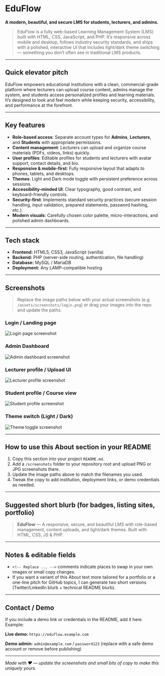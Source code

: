 # EduFlow

**A modern, beautiful, and secure LMS for students, lecturers, and admins.**

> EduFlow is a fully web-based Learning Management System (LMS) built with HTML, CSS, JavaScript, and PHP. It’s responsive across mobile and desktop, follows industry security standards, and ships with a polished, interactive UI that includes light/dark theme switching — something you don’t often see in traditional LMS products.

---

## Quick elevator pitch

EduFlow empowers educational institutions with a clean, commercial-grade platform where lecturers can upload course content, admins manage the system, and students access personalized profiles and learning materials. It’s designed to look and feel modern while keeping security, accessibility, and performance at the forefront.

---

## Key features

* **Role-based access**: Separate account types for **Admins**, **Lecturers**, and **Students** with appropriate permissions.
* **Content management**: Lecturers can upload and organize course materials (PDFs, videos, links) quickly.
* **User profiles**: Editable profiles for students and lecturers with avatar support, contact details, and bio.
* **Responsive & mobile-first**: Fully responsive layout that adapts to phones, tablets, and desktops.
* **Themes**: Light and Dark mode toggle with persistent preference across sessions.
* **Accessibility-minded UI**: Clear typography, good contrast, and keyboard-friendly controls.
* **Security-first**: Implements standard security practices (secure session handling, input validation, prepared statements, password hashing, etc.).
* **Modern visuals**: Carefully chosen color palette, micro-interactions, and polished admin dashboards.

---

## Tech stack

* **Frontend:** HTML5, CSS3, JavaScript (vanilla)
* **Backend:** PHP (server-side routing, authentication, file handling)
* **Database:** MySQL / MariaDB
* **Deployment:** Any LAMP-compatible hosting

---

## Screenshots

> Replace the image paths below with your actual screenshots (e.g. `/assets/screenshots/login.png`) or drag your images into the repo and update the paths.

### Login / Landing page

![Login page screenshot](screenshots/login.png)

<!-- Replace `screenshots/login.png` with your login page image -->

### Admin Dashboard

![Admin dashboard screenshot](screenshots/admin-dashboard.png)

<!-- Replace `screenshots/admin-dashboard.png` with your admin dashboard image -->

### Lecturer profile / Upload UI

![Lecturer profile screenshot](screenshots/lecturer-profile.png)

<!-- Replace `screenshots/lecturer-profile.png` with your lecturer profile image -->

### Student profile / Course view

![Student profile screenshot](screenshots/student-course.png)

<!-- Replace `screenshots/student-course.png` with your student course view image -->

### Theme switch (Light / Dark)

![Theme toggle screenshot](screenshots/theme-toggle.png)

<!-- Replace `screenshots/theme-toggle.png` with a screenshot showing the theme change -->

---

## How to use this About section in your README

1. Copy this section into your project `README.md`.
2. Add a `/screenshots` folder to your repository root and upload PNG or JPG screenshots there.
3. Update the image paths above to match the filenames you used.
4. Tweak the copy to add institution, deployment links, or demo credentials as needed.

---

## Suggested short blurb (for badges, listing sites, portfolio)

> **EduFlow** — A responsive, secure, and beautiful LMS with role-based management, content uploads, and light/dark themes. Built with HTML, CSS, JS & PHP.

---

## Notes & editable fields

* `<!-- Replace ... -->` comments indicate places to swap in your own images or small copy changes.
* If you want a variant of this About text more tailored for a portfolio or a one-line pitch for GitHub topics, I can generate two short versions (Twitter/LinkedIn blurb + technical README blurb).

---

## Contact / Demo

If you include a demo link or credentials in the README, add it here. Example:

**Live demo:** `https://eduflow.example.com`

**Demo admin:** `admin@example.com` / `password123` (replace with a safe demo account or remove before publishing)

---

*Made with ❤️ — update the screenshots and small bits of copy to make this uniquely yours.*
